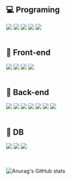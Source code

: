 ## 💻 Programing
<div>
  <img src="https://img.shields.io/badge/Javascript-F7DF1E?style=flat-square&logo=javascript&logoColor=white" />
  <img src="https://img.shields.io/badge/Typescript-3178C6?style=flat-square&logo=typescript&logoColor=white" />
  <img src="https://img.shields.io/badge/Java-007396?style=flat-square&logo=Java&logoColor=white" />
  <img src="https://img.shields.io/badge/C++-00599C?style=flat-square&logo=cplusplus&logoColor=white" />
  <img src="https://img.shields.io/badge/Python-3776AB?style=flat-square&logo=python&logoColor=white" />
</div>

<br />

## 🔨 Front-end
<div>
  <img src="https://img.shields.io/badge/HTML5-E34F26?style=flat-square&logo=HTML5&logoColor=white" />
  <img src="https://img.shields.io/badge/CSS3-1572B6?style=flat-square&logo=CSS3&logoColor=white" />
  <img src="https://img.shields.io/badge/React-61DAFB?style=flat-square&logo=react&logoColor=white" />
  <img src="https://img.shields.io/badge/Next.js-000000?style=flat-square&logo=nextdotjs&logoColor=white" />
</div>  

<br />

## 🔌 Back-end
<div>
  <img src="https://img.shields.io/badge/Node.js-339933?style=flat-square&logo=nodedotjs&logoColor=white" />
  <img src="https://img.shields.io/badge/NestJs-E0234E?style=flat-square&logo=nestjs&logoColor=white" />
  <img src="https://img.shields.io/badge/Spring Boot-6DB33F?style=flat-square&logo=springboot&logoColor=white" />
  <img src="https://img.shields.io/badge/Django-092E20?style=flat-square&logo=django&logoColor=white" />
  <img src="https://img.shields.io/badge/AWS-232F3E?style=flat-square&logo=amazonaws&logoColor=white" />
  <img src="https://img.shields.io/badge/Firebase-FFCA28?style=flat-square&logo=firebase&logoColor=white" />
  <img src="https://img.shields.io/badge/Netlify-00C7B7?style=flat-square&logo=netlify&logoColor=white" />
</div>

<br />
 
## 💾 DB
<div>
  <img src="https://img.shields.io/badge/Mysql-4479A1?style=flat-square&logo=mysql&logoColor=white" />
  <img src="https://img.shields.io/badge/PostgreSQL-4169E1?style=flat-square&logo=postgresql&logoColor=white" />
  <img src="https://img.shields.io/badge/Oracle SQL-F80000?style=flat-square&logo=oracle&logoColor=white" />
</div>

<br /> 

<!--
## 🎨 Graphic
<div>
  <img src="https://img.shields.io/badge/Photoshop-31A8FF?style=flat-square&logo=adobephotoshop&logoColor=white" />
  <img src="https://img.shields.io/badge/Premiere Pro-9999FF?style=flat-square&logo=adobepremierepro&logoColor=white" />
  <img src="https://img.shields.io/badge/After Effects-9999FF?style=flat-square&logo=adobeaftereffects&logoColor=white" />
</div> 
-->
 
<br />

![Anurag's GitHub stats](https://github-readme-stats.vercel.app/api?username=Leewonno&show_icons=true&theme=default)

<!--
**Leewonno/Leewonno** is a ✨ _special_ ✨ repository because its `README.md` (this file) appears on your GitHub profile.

Here are some ideas to get you started:

- 🔭 I’m currently working on ...
- 🌱 I’m currently learning ...
- 👯 I’m looking to collaborate on ...
- 🤔 I’m looking for help with ...
- 💬 Ask me about ...
- 📫 How to reach me: ...
- 😄 Pronouns: ...
- ⚡ Fun fact: ...
-->
